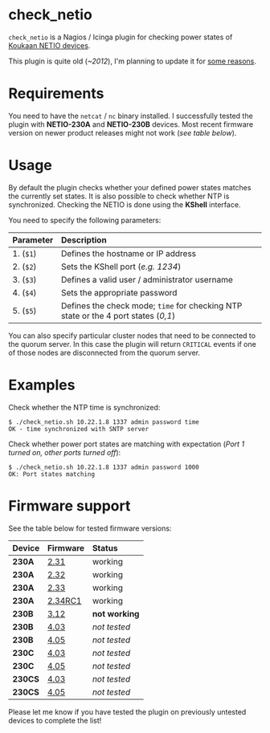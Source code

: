 check_netio
==========
``check_netio`` is a Nagios / Icinga plugin for checking power states of [Koukaan NETIO devices](http://www.koukaam.se/kkmd/products.php?cat_id=19).

This plugin is quite old (*~2012*), I'm planning to update it for [some reasons](https://github.com/stdevel/check_netio/issues/1).

Requirements
============
You need to have the ``netcat`` / ``nc`` binary installed.
I successfully tested the plugin with **NETIO-230A** and **NETIO-230B** devices. Most recent firmware version on newer product releases might not work (*see table below*).

Usage
=====
By default the plugin checks whether your defined power states matches the currently set states. It is also possible to check whether NTP is synchronized. Checking the NETIO is done using the **KShell** interface.

You need to specify the following parameters:

| Parameter | Description |
|:----------|:------------|
| 1. (``$1``) | Defines the hostname or IP address |
| 2. (``$2``) | Sets the KShell port (*e.g. 1234*) |
| 3. (``$3``) | Defines a valid user / administrator username |
| 4. (``$4``) | Sets the appropriate password |
| 5. (``$5``) | Defines the check mode; ``time`` for checking NTP state or the 4 port states (*0,1*) |

You can also specify particular cluster nodes that need to be connected to the quorum server. In this case the plugin will return ``CRITICAL`` events if one of those nodes are disconnected from the quorum server.

Examples
========
Check whether the NTP time is synchronized:
```
$ ./check_netio.sh 10.22.1.8 1337 admin password time
OK - time synchronized with SNTP server
```

Check whether power port states are matching with expectation (*Port 1 turned on, other ports turned off*):
```
$ ./check_netio.sh 10.22.1.8 1337 admin password 1000
OK: Port states matching
```

Firmware support
================
See the table below for tested firmware versions:

| Device | Firmware | Status |
|:-------|:---------|:-------|
| **230A** | [2.31](http://www.koukaam.se/kkmd/downloads.php?cat_id=18&download_id=1229) | working |
| **230A** | [2.32](http://www.koukaam.se/kkmd/downloads.php?cat_id=18&download_id=1314) | working |
| **230A** | [2.33](http://www.koukaam.se/kkmd/downloads.php?cat_id=18&download_id=1332) | working |
| **230A** | [2.34RC1](http://www.koukaam.se/kkmd/downloads.php?cat_id=6&download_id=1610) | working |
| **230B** | [3.12](http://www.koukaam.se/kkmd/downloads.php?cat_id=6&download_id=1693) | **not working** |
| **230B** | [4.03](http://www.koukaam.se/kkmd/downloads.php?cat_id=6&download_id=1985) | *not tested* |
| **230B** | [4.05](http://www.koukaam.se/kkmd/downloads.php?cat_id=6&download_id=2109) | *not tested* |
| **230C** | [4.03](http://www.koukaam.se/kkmd/downloads.php?cat_id=6&download_id=1986) | *not tested* |
| **230C** | [4.05](http://www.koukaam.se/kkmd/downloads.php?cat_id=6&download_id=2110) | *not tested* |
| **230CS** | [4.03](http://www.koukaam.se/kkmd/downloads.php?cat_id=6&download_id=1987) | *not tested* |
| **230CS** | [4.05](http://www.koukaam.se/kkmd/downloads.php?cat_id=6&download_id=2111) | *not tested* |

Please let me know if you have tested the plugin on previously untested devices to complete the list!
